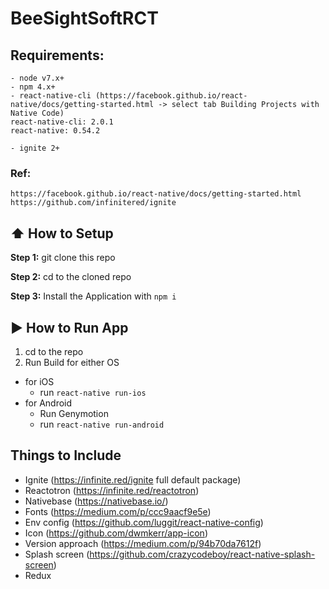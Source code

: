#  BeeSightSoftRCT

## Requirements:
```
- node v7.x+
- npm 4.x+
- react-native-cli (https://facebook.github.io/react-native/docs/getting-started.html -> select tab Building Projects with Native Code)
react-native-cli: 2.0.1
react-native: 0.54.2

- ignite 2+
```

### Ref:
```
https://facebook.github.io/react-native/docs/getting-started.html
https://github.com/infinitered/ignite
```

## :arrow_up: How to Setup

**Step 1:** git clone this repo

**Step 2:** cd to the cloned repo

**Step 3:** Install the Application with `npm i`


## :arrow_forward: How to Run App

1. cd to the repo
2. Run Build for either OS
  * for iOS
    * run `react-native run-ios`
  * for Android
    * Run Genymotion
    * run `react-native run-android`

## Things to Include
- Ignite (https://infinite.red/ignite full default package)
- Reactotron (https://infinite.red/reactotron)
- Nativebase (https://nativebase.io/)
- Fonts (https://medium.com/p/ccc9aacf9e5e)
- Env config (https://github.com/luggit/react-native-config)
- Icon (https://github.com/dwmkerr/app-icon)
- Version approach (https://medium.com/p/94b70da7612f)
- Splash screen (https://github.com/crazycodeboy/react-native-splash-screen)
- Redux



